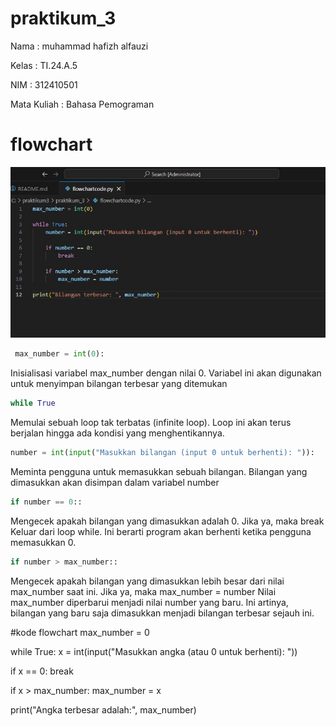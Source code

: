 # praktikum_3

Nama : muhammad hafizh alfauzi

Kelas : TI.24.A.5

NIM : 312410501

Mata Kuliah : Bahasa Pemograman

# flowchart

![foto](https://github.com/Moviezal/Praktikum/blob/e0dacea467ca19a47e4108582ed970ce2691b9b2/33449603-2379-40dc-ac8b-0228933cdb0e.jpg)

```python
 max_number = int(0):
```

Inisialisasi variabel max_number dengan nilai 0. Variabel ini akan digunakan untuk menyimpan bilangan terbesar yang ditemukan

```python
while True
```

Memulai sebuah loop tak terbatas (infinite loop). Loop ini akan terus berjalan hingga ada kondisi yang menghentikannya.

```python
number = int(input("Masukkan bilangan (input 0 untuk berhenti): ")):
```

Meminta pengguna untuk memasukkan sebuah bilangan. Bilangan yang dimasukkan akan disimpan dalam variabel number

```python
if number == 0::
```

Mengecek apakah bilangan yang dimasukkan adalah 0. Jika ya, maka break Keluar dari loop while. Ini berarti program akan berhenti ketika pengguna memasukkan 0.

```python
if number > max_number::
```

Mengecek apakah bilangan yang dimasukkan lebih besar dari nilai max_number saat ini. Jika ya, maka max_number = number Nilai max_number diperbarui menjadi nilai number yang baru. Ini artinya, bilangan yang baru saja dimasukkan menjadi bilangan terbesar sejauh ini.

#kode flowchart 
max_number = 0

while True:
  x = int(input("Masukkan angka (atau 0 untuk berhenti): "))

  if x == 0:
    break

  if x > max_number:
    max_number = x

print("Angka terbesar adalah:", max_number)

